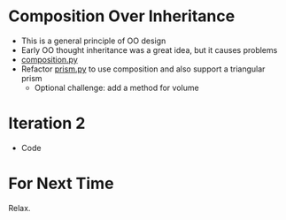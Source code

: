 # Composition Over Inheritance
* This is a general principle of OO design
* Early OO thought inheritance was a great idea, but it causes problems
* [composition.py](../src/composition.py)
* Refactor [prism.py](../src/prism.py) to use composition and also support a triangular prism
  * Optional challenge: add a method for volume

# Iteration 2
* Code

# For Next Time
Relax.